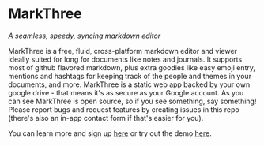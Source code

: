 # MarkThree

_A seamless, speedy, syncing markdown editor_

MarkThree is a free, fluid, cross-platform markdown editor and viewer ideally suited for long for documents like notes and journals. It supports most of github flavored markdown, plus extra goodies like easy emoji entry, mentions and hashtags for keeping track of the people and themes in your documents, and more. MarkThree is a static web app backed by your own google drive - that means it's as secure as your Google account. As you can see MarkThree is open source, so if you see something, say something! Please report bugs and request features by creating issues in this repo (there's also an in-app contact form if that's easier for you).

You can learn more and sign up [here](https://markthree.app) or try out the demo [here](https://markthree.app/try-it-now).
